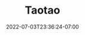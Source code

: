 ---
title: Taotao
description:
toc: true
authors: []
tags: []
categories: []
series: []
date: 2022-07-03T23:36:24-07:00
lastmod: 2022-07-03T23:36:24-07:00
featuredVideo:
featuredImage:
draft: false
---